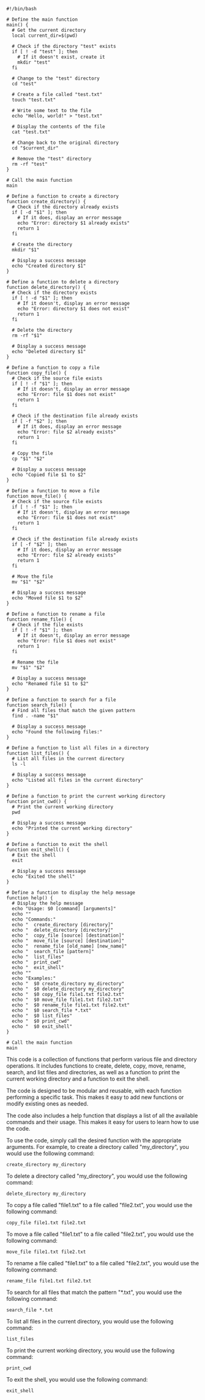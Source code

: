 ```shell
#!/bin/bash

# Define the main function
main() {
  # Get the current directory
  local current_dir=$(pwd)

  # Check if the directory "test" exists
  if [ ! -d "test" ]; then
    # If it doesn't exist, create it
    mkdir "test"
  fi

  # Change to the "test" directory
  cd "test"

  # Create a file called "test.txt"
  touch "test.txt"

  # Write some text to the file
  echo "Hello, world!" > "test.txt"

  # Display the contents of the file
  cat "test.txt"

  # Change back to the original directory
  cd "$current_dir"

  # Remove the "test" directory
  rm -rf "test"
}

# Call the main function
main

# Define a function to create a directory
function create_directory() {
  # Check if the directory already exists
  if [ -d "$1" ]; then
    # If it does, display an error message
    echo "Error: directory $1 already exists"
    return 1
  fi

  # Create the directory
  mkdir "$1"

  # Display a success message
  echo "Created directory $1"
}

# Define a function to delete a directory
function delete_directory() {
  # Check if the directory exists
  if [ ! -d "$1" ]; then
    # If it doesn't, display an error message
    echo "Error: directory $1 does not exist"
    return 1
  fi

  # Delete the directory
  rm -rf "$1"

  # Display a success message
  echo "Deleted directory $1"
}

# Define a function to copy a file
function copy_file() {
  # Check if the source file exists
  if [ ! -f "$1" ]; then
    # If it doesn't, display an error message
    echo "Error: file $1 does not exist"
    return 1
  fi

  # Check if the destination file already exists
  if [ -f "$2" ]; then
    # If it does, display an error message
    echo "Error: file $2 already exists"
    return 1
  fi

  # Copy the file
  cp "$1" "$2"

  # Display a success message
  echo "Copied file $1 to $2"
}

# Define a function to move a file
function move_file() {
  # Check if the source file exists
  if [ ! -f "$1" ]; then
    # If it doesn't, display an error message
    echo "Error: file $1 does not exist"
    return 1
  fi

  # Check if the destination file already exists
  if [ -f "$2" ]; then
    # If it does, display an error message
    echo "Error: file $2 already exists"
    return 1
  fi

  # Move the file
  mv "$1" "$2"

  # Display a success message
  echo "Moved file $1 to $2"
}

# Define a function to rename a file
function rename_file() {
  # Check if the file exists
  if [ ! -f "$1" ]; then
    # If it doesn't, display an error message
    echo "Error: file $1 does not exist"
    return 1
  fi

  # Rename the file
  mv "$1" "$2"

  # Display a success message
  echo "Renamed file $1 to $2"
}

# Define a function to search for a file
function search_file() {
  # Find all files that match the given pattern
  find . -name "$1"

  # Display a success message
  echo "Found the following files:"
}

# Define a function to list all files in a directory
function list_files() {
  # List all files in the current directory
  ls -l

  # Display a success message
  echo "Listed all files in the current directory"
}

# Define a function to print the current working directory
function print_cwd() {
  # Print the current working directory
  pwd

  # Display a success message
  echo "Printed the current working directory"
}

# Define a function to exit the shell
function exit_shell() {
  # Exit the shell
  exit

  # Display a success message
  echo "Exited the shell"
}

# Define a function to display the help message
function help() {
  # Display the help message
  echo "Usage: $0 [command] [arguments]"
  echo ""
  echo "Commands:"
  echo "  create_directory [directory]"
  echo "  delete_directory [directory]"
  echo "  copy_file [source] [destination]"
  echo "  move_file [source] [destination]"
  echo "  rename_file [old_name] [new_name]"
  echo "  search_file [pattern]"
  echo "  list_files"
  echo "  print_cwd"
  echo "  exit_shell"
  echo ""
  echo "Examples:"
  echo "  $0 create_directory my_directory"
  echo "  $0 delete_directory my_directory"
  echo "  $0 copy_file file1.txt file2.txt"
  echo "  $0 move_file file1.txt file2.txt"
  echo "  $0 rename_file file1.txt file2.txt"
  echo "  $0 search_file *.txt"
  echo "  $0 list_files"
  echo "  $0 print_cwd"
  echo "  $0 exit_shell"
}

# Call the main function
main
```

This code is a collection of functions that perform various file and directory operations. It includes functions to create, delete, copy, move, rename, search, and list files and directories, as well as a function to print the current working directory and a function to exit the shell.

The code is designed to be modular and reusable, with each function performing a specific task. This makes it easy to add new functions or modify existing ones as needed.

The code also includes a help function that displays a list of all the available commands and their usage. This makes it easy for users to learn how to use the code.

To use the code, simply call the desired function with the appropriate arguments. For example, to create a directory called "my_directory", you would use the following command:

```
create_directory my_directory
```

To delete a directory called "my_directory", you would use the following command:

```
delete_directory my_directory
```

To copy a file called "file1.txt" to a file called "file2.txt", you would use the following command:

```
copy_file file1.txt file2.txt
```

To move a file called "file1.txt" to a file called "file2.txt", you would use the following command:

```
move_file file1.txt file2.txt
```

To rename a file called "file1.txt" to a file called "file2.txt", you would use the following command:

```
rename_file file1.txt file2.txt
```

To search for all files that match the pattern "*.txt", you would use the following command:

```
search_file *.txt
```

To list all files in the current directory, you would use the following command:

```
list_files
```

To print the current working directory, you would use the following command:

```
print_cwd
```

To exit the shell, you would use the following command:

```
exit_shell
```